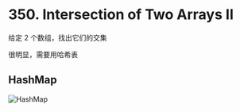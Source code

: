 # 350. Intersection of Two Arrays II
给定 2 个数组，找出它们的交集

很明显，需要用哈希表

## HashMap
![HashMap](/src/images/%23350.gif)
